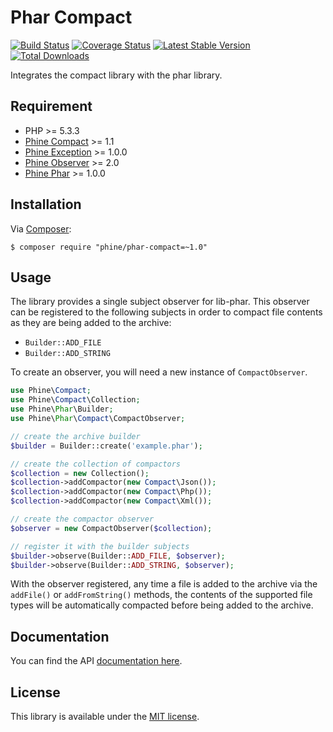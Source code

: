 Phar Compact
============

[![Build Status][]](https://travis-ci.org/phine/lib-phar-compact)
[![Coverage Status][]](https://coveralls.io/r/phine/lib-phar-compact)
[![Latest Stable Version][]](https://packagist.org/packages/phine/phar-compact)
[![Total Downloads][]](https://packagist.org/packages/phine/phar-compact)

Integrates the compact library with the phar library.

Requirement
-----------

- PHP >= 5.3.3
- [Phine Compact][] >= 1.1
- [Phine Exception][] >= 1.0.0
- [Phine Observer][] >= 2.0
- [Phine Phar][] >= 1.0.0

Installation
------------

Via [Composer][]:

    $ composer require "phine/phar-compact=~1.0"

Usage
-----

The library provides a single subject observer for lib-phar. This observer
can be registered to the following subjects in order to compact file contents
as they are being added to the archive:

- `Builder::ADD_FILE`
- `Builder::ADD_STRING`

To create an observer, you will need a new instance of `CompactObserver`.

```php
use Phine\Compact;
use Phine\Compact\Collection;
use Phine\Phar\Builder;
use Phine\Phar\Compact\CompactObserver;

// create the archive builder
$builder = Builder::create('example.phar');

// create the collection of compactors
$collection = new Collection();
$collection->addCompactor(new Compact\Json());
$collection->addCompactor(new Compact\Php());
$collection->addCompactor(new Compact\Xml());

// create the compactor observer
$observer = new CompactObserver($collection);

// register it with the builder subjects
$builder->observe(Builder::ADD_FILE, $observer);
$builder->observe(Builder::ADD_STRING, $observer);
```

With the observer registered, any time a file is added to the archive via the
`addFile()` or `addFromString()` methods, the contents of the supported file
types will be automatically compacted before being added to the archive.

Documentation
-------------

You can find the API [documentation here][].

License
-------

This library is available under the [MIT license](LICENSE).

[Build Status]: https://travis-ci.org/phine/lib-phar-compact.png?branch=master
[Coverage Status]: https://coveralls.io/repos/phine/lib-phar-compact/badge.png
[Latest Stable Version]: https://poser.pugx.org/phine/phar-compact/v/stable.png
[Total Downloads]: https://poser.pugx.org/phine/phar-compact/downloads.png
[Phine Compact]: https://github.com/phine/lib-compact
[Phine Exception]: https://github.com/phine/lib-exception
[Phine Observer]: https://github.com/phine/lib-observer
[Phine Phar]: https://github.com/phine/lib-phar
[Composer]: http://getcomposer.org/
[documentation here]: http://phine.github.io/lib-phar-compact
